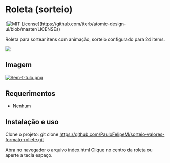 # Roleta (sorteio)

[![MIT License](https://img.shields.io/apm/l/atomic-design-ui.svg?)](https://github.com/tterb/atomic-design-ui/blob/master/LICENSEs)

Roleta para sortear itens com animação, sorteio configurado para 24 items.

![](header.png)

## Imagem
[![Sem-t-tulo.png](https://i.postimg.cc/Y2fxJ3Zm/Sem-t-tulo.png)](https://postimg.cc/BtbDFxqq)

## Requerimentos
- Nenhum

## Instalação e uso

Clone o projeto:
git clone https://github.com/PauloFelipeM/sorteio-valores-formato-rollete.git

Abra no navegador o arquivo index.html
Clique no centro da roleta ou aperte a tecla espaço.
